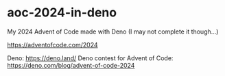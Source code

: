 # aoc-2024-in-deno
My 2024 Advent of Code made with Deno (I may not complete it though...)

https://adventofcode.com/2024

Deno: https://deno.land/
Deno contest for Advent of Code: https://deno.com/blog/advent-of-code-2024
